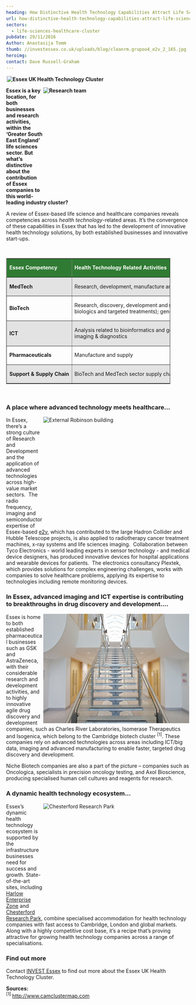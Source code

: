```yaml
---
heading: How Distinctive Health Technology Capabilities Attract Life Science & Healthcare Companies to Essex
url: how-distinctive-health-technology-capabilities-attract-life-science-healthcare-companies-to-essex
sectors:
  - life-sciences-healthcare-cluster 
pubdate: 29/11/2016
Author: Anastasija Tomm
thumb: //investessex.co.uk/uploads/blog/cleanrm.grupoo4_e2v_2_165.jpg
heroimg: 
contact: Dave Russell-Graham
---
```

<p><strong><img alt='Essex UK Health Technology Cluster' src='http://www.investessex.co.uk/uploads/about/imageedit_1_3094217944_600.png' style='width: 600px; height: 170px; margin-left: 2px; margin-right: 2px;'/></strong></p><p><strong><img alt='Research team' src='http://www.investessex.co.uk/uploads/about/cleanrm.grupoo4_e2v_2_700.jpg' style='width: 400px; height: 299px; margin-left: 2px; margin-right: 2px; float: right;'/></strong></p><p><strong>Essex is a key location, for both businesses and research activities, within the ‘Greater South East England’ life sciences sector. But what’s distinctive about the contribution of Essex companies to this world-leading industry cluster?</strong></p><p>A review of Essex-based life science and healthcare companies reveals competencies across <em>health technology</em>-related areas. It’s the convergence of these capabilities in Essex that has led to the development of innovative health technology solutions, by both established businesses and innovative start-ups.</p><p> </p><table border='1' cellpadding='0' cellspacing='0' style='width: 450px;' width='450'><tbody><tr bgcolor='#307b33'><td nowrap='nowrap' style='width:180px;height:20px;'><p><span style='color:#FFFFFF;'><strong>Essex Competency</strong></span></p></td><td nowrap='nowrap' style='width:444px;height:20px;'><p><span style='color:#FFFFFF;'><strong>Health Technology Related Activities</strong></span></p></td></tr><tr bgcolor='e3e3e3'><td nowrap='nowrap' style='width:180px;height:20px;'><p><strong>MedTech</strong></p></td><td nowrap='nowrap' style='width:444px;height:20px;'><p>Research, development, manufacture and supply of advanced medical instruments and devices</p></td></tr><tr><td nowrap='nowrap' style='width:180px;height:20px;'><p><strong>BioTech</strong></p></td><td style='width:444px;height:20px;'><p>Research, discovery, development and manufacture of drugs (including biosynthetics, biologics and targeted treatments); genomics; advanced diagnostics and testing.</p></td></tr><tr bgcolor='e3e3e3'><td nowrap='nowrap' style='width:180px;height:20px;'><p><strong>ICT</strong></p></td><td style='width:444px;height:20px;'><p>Analysis related to bioinformatics and genomics; ‘big data’ processing; wireless devices; imaging &amp; diagnostics</p></td></tr><tr><td nowrap='nowrap' style='width:180px;height:20px;'><p><strong>Pharmaceuticals</strong></p></td><td style='width:444px;height:20px;'><p>Manufacture and supply</p></td></tr><tr bgcolor='e3e3e3'><td nowrap='nowrap' style='width:180px;height:20px;'><p><strong>Support &amp; Supply Chain</strong></p></td><td style='width:444px;height:20px;'><p>BioTech and MedTech sector supply chain and other business support</p></td></tr></tbody></table><p> </p><h3>A place where advanced technology meets healthcare…</h3><p><img alt='External Robinson building' src='http://www.investessex.co.uk/uploads/about/CRP4,_External_Robinson_Bldg_400.jpg' style='width: 400px; height: 299px; margin-left: 2px; margin-right: 2px; float: right;'/>In Essex, there’s a strong culture of Research and Development and the application of advanced technologies across high-value market sectors.  The radio frequency, imaging and semiconductor expertise of Essex-based <a href='http://investessex.co.uk/studies/case-studies/e2v-technologies' target='_blank'>e2v</a>, which has contributed to the large Hadron Collider and Hubble Telescope projects, is also applied to radiotherapy cancer treatment machines, x-ray systems and life sciences imaging.  Collaboration between Tyco Electronics - world leading experts in sensor technology - and medical device designers, has produced innovative devices for hospital applications and wearable devices for patients.  The electronics consultancy Plextek, which provides solutions for complex engineering challenges, works with companies to solve healthcare problems, applying its expertise to technologies including remote monitoring devices.</p><h3>In Essex, advanced imaging and ICT expertise is contributing to breakthroughs in drug discovery and development….</h3><p><img alt='Science Village interior' src='../uploads/blog/Science_Village_interior_400.jpg' style='width: 400px; height: 299px; margin-left: 2px; margin-right: 2px; float: right;'/>Essex is home to both established pharmaceutical businesses such as GSK and AstraZeneca, with their considerable research and development activities, and to highly innovative agile drug discovery and development companies, such as Charles River Laboratories, Isomerase Therapeutics and Isogenica, which belong to the Cambridge biotech cluster <sup>[1]</sup>. These companies rely on advanced technologies across areas including ICT/big data, imaging and advanced manufacturing to enable faster, targeted drug discovery and development. </p><p>Niche Biotech companies are also a part of the picture – companies such as Oncologica, specialists in precision oncology testing, and Axol Bioscience, producing specialised human cell cultures and reagents for research.</p><h3>A dynamic health technology ecosystem…</h3><p><img alt='Chesterford Research Park' src='http://www.investessex.co.uk/uploads/about/Chesterford_RP_1_400.jpg' style='width: 400px; height: 299px; margin-left: 2px; margin-right: 2px; float: right;'/>Essex’s dynamic health technology ecosystem is supported by the infrastructure businesses need for success and growth. State-of-the-art sites, including <a href='http://investessex.co.uk/studies/place-studies/harlow-enterprise-zone' target='_blank'>Harlow Enterprise Zone</a> and <a href='http://investessex.co.uk/studies/place-studies/chesterford-research-park' target='_blank'>Chesterford Research Park</a>, combine specialised accommodation for health technology companies with fast access to Cambridge, London and global markets. Along with a highly competitive cost base, it’s a recipe that’s proving attractive for growing health technology companies across a range of specialisations.</p><h3>Find out more</h3><p>Contact <a href='../index.html' target='_blank'>INVEST Essex</a> to find out more about the Essex UK Health Technology Cluster.</p><p><strong>Sources:</strong><br/><sup>[1] </sup><a href='http://www.camclustermap.com/' target='_blank'>http://www.camclustermap.com</a>   </p>